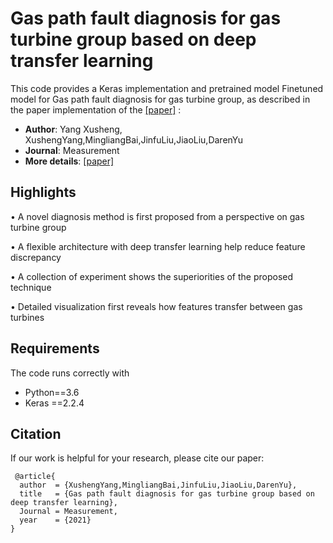 # Gas path fault diagnosis for gas turbine group based on deep transfer learning

This code provides a Keras implementation and pretrained model Finetuned model for Gas path fault diagnosis for gas turbine group, as described in the paper implementation of the [[paper]](https://www.sciencedirect.com/science/article/abs/pii/S0263224121006023) 
:

* **Author**: Yang Xusheng, XushengYang,MingliangBai,JinfuLiu,JiaoLiu,DarenYu
* **Journal**: Measurement
* **More details**: [[paper]](https://www.sciencedirect.com/science/article/abs/pii/S0263224121006023) 

## Highlights
• A novel diagnosis method is first proposed from a perspective on gas turbine group

• A flexible architecture with deep transfer learning help reduce feature discrepancy

• A collection of experiment shows the superiorities of the proposed technique

• Detailed visualization first reveals how features transfer between gas turbines

## Requirements

The code runs correctly with

* Python==3.6
* Keras ==2.2.4

## Citation

If our work is helpful for your research, please cite our paper:

```
 @article{
  author  = {XushengYang,MingliangBai,JinfuLiu,JiaoLiu,DarenYu},
  title   = {Gas path fault diagnosis for gas turbine group based on deep transfer learning},
  Journal = Measurement,
  year    = {2021}
}
```
